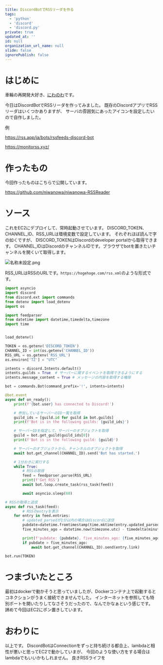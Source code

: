 ```yaml
---
title: DiscordBotでRSSリーダを作る
tags:
  - 'python'
  - 'discord'
  - 'discord.py'
private: true
updated_at: ''
id: null
organization_url_name: null
slide: false
ignorePublish: false
---
```

# はじめに
車輪の再開発大好き、[にわのわ](https://twitter.com/niwa_nowa)です。

今日はDiscordBotでRSSリーダを作ってみました。
既存のDiscordアプリでRSSリーダはいくつかありますが、
サーバの雰囲気にあったアイコンを設定したいので自作しました。

例

https://rss.app/ja/bots/rssfeeds-discord-bot

https://monitorss.xyz/

# 作ったもの
今回作ったものはこちらで公開しています。

https://github.com/niwanowa/niwanowa-RSSReader


# ソース
これをEC2にデプロイして、常時起動させています。
DISCORD_TOKEN、CHANNEL_ID、RSS_URLは環境変数で設定しています。
それぞれほぼ読んで字の如くですが、
DISCORD_TOKENはDiscordのdeveloper portalから取得できます。
CHANNEL_IDはDiscordのチャンネルIDです。ブラウザでbotを置きたいチャンネルを開くいて取得します。

![名称未設定.png](https://qiita-image-store.s3.ap-northeast-1.amazonaws.com/0/590707/76c2ed5b-7f0d-e418-b45c-054f0d3bf07f.png)

RSS_URLはRSSのURLです。```https://hogehoge.com/rss.xml```のような形式です。

```bot.py
import asyncio
import discord
from discord.ext import commands
from dotenv import load_dotenv
import os

import feedparser
from datetime import datetime,timedelta,timezone
import time


load_dotenv()

TOKEN = os.getenv('DISCORD_TOKEN')
CHANNEL_ID = int(os.getenv('CHANNEL_ID'))
RSS_URL = os.getenv('RSS_URL')
os.environ['TZ'] = "UTC"

intents = discord.Intents.default()
intents.guilds = True  # サーバーに関するイベントを取得できるようにする
intents.message_content = True # メッセージの内容を取得する権限

bot = commands.Bot(command_prefix='!', intents=intents)

@bot.event
async def on_ready():
    print(f'{bot.user} has connected to Discord!')

    # 参加しているサーバーのID一覧を取得
    guild_ids = [guild.id for guild in bot.guilds]
    print(f'Bot is in the following guilds: {guild_ids}')

    # サーバーIDを指定して、サーバーのオブジェクトを取得
    guild = bot.get_guild(guild_ids[0])
    print(f'Bot is in the following guild: {guild}')

    # サーバーのオブジェクトから、チャンネルのオブジェクトを取得
    await bot.get_channel(CHANNEL_ID).send('Bot has started.')

    # 1分おきに実行する
    while True:
        # RSSの取得
        feed = feedparser.parse(RSS_URL)
        print(f'Get RSS')
        await bot.loop.create_task(rss_task(feed))

        await asyncio.sleep(60)

# RSSの取得と送信
async def rss_task(feed):
        # RSSのentryを表示
    for entry in feed.entries:
        # updated_parsedが1分以内の場合はdiscordに送信
        pubdate=datetime.fromtimestamp(time.mktime(entry.updated_parsed), timezone.utc)
        five_minutes_ago = datetime.now(timezone.utc) - timedelta(minutes=1)

        print(f'pubdate: {pubdate}, five_minutes_ago: {five_minutes_ago}, pubdate > five_minutes_ago: {pubdate > five_minutes_ago}')
        if pubdate > five_minutes_ago:
            await bot.get_channel(CHANNEL_ID).send(entry.link)

bot.run(TOKEN)

```

# つまづいたところ
最初はdockerで動かそうと思っていましたが、Dockerコンテナ上で起動するとコネクションがうまく接続できませんでした。
インターネットを参照しても特別ポートを開いたりしてなさそうだったので、なんでかなぁという感じです。
諦めて今回はEC2にポン置きしています。

# おわりに
以上です。
DiscordBotはConnectionをずっと持ち続ける都合上、lambdaと相性が悪いと思ってEC2で動かしていまが、
今回のような使い方をする場合はlambdaでもいいかもしれません。
良きRSSライフを